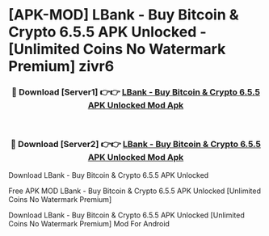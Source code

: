 # [APK-MOD] LBank - Buy Bitcoin & Crypto 6.5.5 APK Unlocked - [Unlimited Coins No Watermark Premium] zivr6



<div align="center">
<h3>🔴 Download [Server1] 👉👉 <a href="https://momento.my/?title=LBank_-_Buy_Bitcoin_&_Crypto_6.5.5_APK_Unlocked">LBank - Buy Bitcoin & Crypto 6.5.5 APK Unlocked Mod Apk</a></h3><br>

<h3>🔴 Download [Server2] 👉👉 <a href="https://momento.my/?title=LBank_-_Buy_Bitcoin_&_Crypto_6.5.5_APK_Unlocked">LBank - Buy Bitcoin & Crypto 6.5.5 APK Unlocked Mod Apk</a></h3>
</div>



Download LBank - Buy Bitcoin & Crypto 6.5.5 APK Unlocked 

Free APK MOD LBank - Buy Bitcoin & Crypto 6.5.5 APK Unlocked [Unlimited Coins No Watermark Premium]

Download LBank - Buy Bitcoin & Crypto 6.5.5 APK Unlocked [Unlimited Coins No Watermark Premium] Mod For Android
